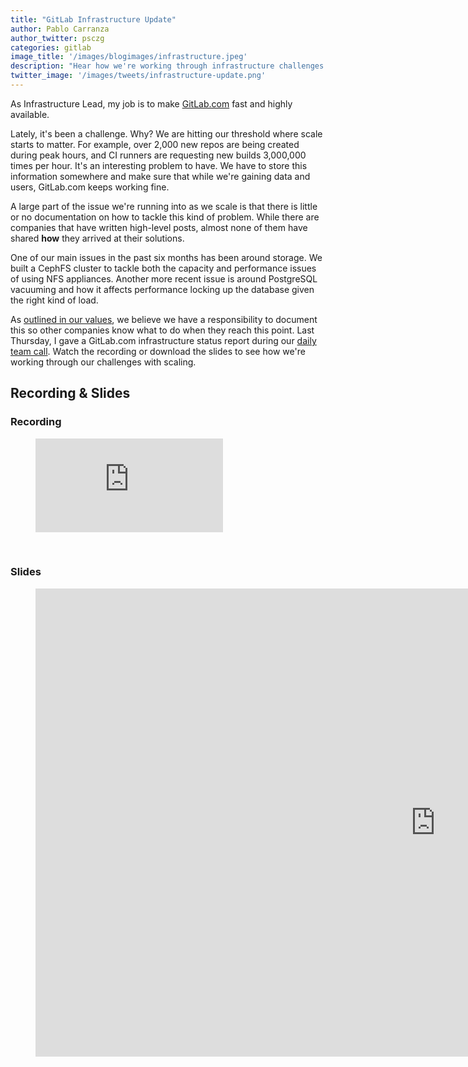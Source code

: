 ```yaml
---
title: "GitLab Infrastructure Update"
author: Pablo Carranza
author_twitter: psczg
categories: gitlab
image_title: '/images/blogimages/infrastructure.jpeg'
description: "Hear how we're working through infrastructure challenges as we scale."
twitter_image: '/images/tweets/infrastructure-update.png'
---
```



As Infrastructure Lead, my job is to make [GitLab.com][gitlab] fast and highly available. 

Lately, it's been a challenge. Why? We are hitting our threshold where scale starts to matter. For example, over 2,000 new repos
are being created during peak hours, and CI runners are requesting new builds 3,000,000 times per hour.
It's an interesting problem to have. We have to store this information somewhere and make sure that 
while we're gaining data and users, GitLab.com keeps working fine. 

A large part of the issue we're running into as we scale is that there is little or no documentation 
on how to tackle this kind of problem. While there are companies that have written high-level posts, almost none of them
have shared **how** they arrived at their solutions.

One of our main issues in the past six months has been around storage. We built a CephFS cluster to tackle both the capacity and
performance issues of using NFS appliances. Another more recent issue is around PostgreSQL vacuuming and how it affects performance locking up the database
given the right kind of load. 

As [outlined in our values][values], we believe we have a 
responsibility to document this so other companies know what to do when they reach this point.
Last Thursday, I gave a GitLab.com infrastructure status report during our [daily team call][team-call]. 
Watch the recording or download the slides to see how we're working through our challenges with scaling. 

<!-- more -->

## Recording & Slides

### Recording 

<figure class="video_container">
  <iframe src="https://www.youtube.com/embed/kN-HcObb9zo" frameborder="0" allowfullscreen></iframe>
</figure>

<br>

### Slides

<figure class="video_container">
  <iframe src="https://docs.google.com/presentation/d/11rCsJM41WAETPWqtWgfIxgfPRBQB4m037aZpgsGpzkk/embed?start=false&loop=false&delayms=5000" frameborder="0" width="1280" height="749" allowfullscreen="true" mozallowfullscreen="true" webkitallowfullscreen="true"></iframe>
</figure>

<br>

<!-- identifiers --> 
[gitlab]: https://gitlab.com/
[team-call]: https://about.gitlab.com/hanbook/communication/#team-call
[values]: https://about.gitlab.com/handbook/values

